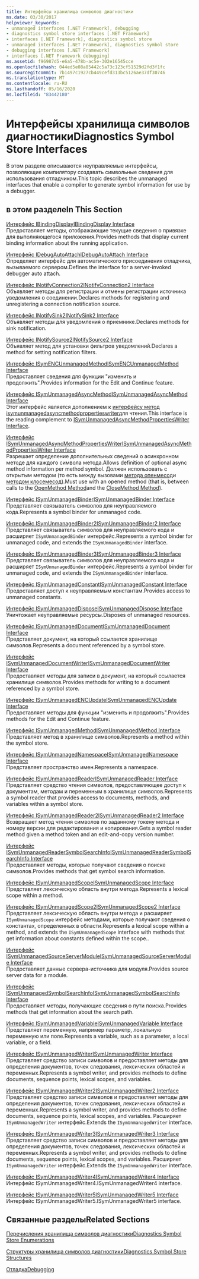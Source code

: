 ```yaml
---
title: Интерфейсы хранилища символов диагностики
ms.date: 03/30/2017
helpviewer_keywords:
- unmanaged interfaces [.NET Framework], debugging
- diagnostics symbol store interfaces [.NET Framework]
- interfaces [.NET Framework], diagnostics symbol store
- unmanaged interfaces [.NET Framework], diagnostics symbol store
- debugging interfaces [.NET Framework]
- interfaces [.NET Framework debugging]
ms.assetid: f96987d5-e6a5-478b-ac5e-302e16545cce
ms.openlocfilehash: 044ed5e08a85442c5a73c123cf51529d2fd3f1fc
ms.sourcegitcommit: 7b1497c1927cb449cefd313bc5126ae37df30746
ms.translationtype: MT
ms.contentlocale: ru-RU
ms.lasthandoff: 05/16/2020
ms.locfileid: "83442180"
---
```

# <a name="diagnostics-symbol-store-interfaces"></a><span data-ttu-id="3a167-102">Интерфейсы хранилища символов диагностики</span><span class="sxs-lookup"><span data-stu-id="3a167-102">Diagnostics Symbol Store Interfaces</span></span>
<span data-ttu-id="3a167-103">В этом разделе описываются неуправляемые интерфейсы, позволяющие компилятору создавать символьные сведения для использования отладчиком.</span><span class="sxs-lookup"><span data-stu-id="3a167-103">This topic describes the unmanaged interfaces that enable a compiler to generate symbol information for use by a debugger.</span></span>  
  
## <a name="in-this-section"></a><span data-ttu-id="3a167-104">в этом разделе</span><span class="sxs-lookup"><span data-stu-id="3a167-104">In This Section</span></span>  
 [<span data-ttu-id="3a167-105">Интерфейс IBindingDisplay</span><span class="sxs-lookup"><span data-stu-id="3a167-105">IBindingDisplay Interface</span></span>](ibindingdisplay-interface.md)  
 <span data-ttu-id="3a167-106">Предоставляет методы, отображающие текущие сведения о привязке для выполняющегося приложения.</span><span class="sxs-lookup"><span data-stu-id="3a167-106">Provides methods that display current binding information about the running application.</span></span>  
  
 [<span data-ttu-id="3a167-107">Интерфейс IDebugAutoAttach</span><span class="sxs-lookup"><span data-stu-id="3a167-107">IDebugAutoAttach Interface</span></span>](idebugautoattach-interface.md)  
 <span data-ttu-id="3a167-108">Определяет интерфейс для автоматического присоединения отладчика, вызываемого сервером.</span><span class="sxs-lookup"><span data-stu-id="3a167-108">Defines the interface for a server-invoked debugger auto attach.</span></span>  
  
 [<span data-ttu-id="3a167-109">Интерфейс INotifyConnection2</span><span class="sxs-lookup"><span data-stu-id="3a167-109">INotifyConnection2 Interface</span></span>](inotifyconnection2-interface.md)  
 <span data-ttu-id="3a167-110">Объявляет методы для регистрации и отмены регистрации источника уведомления о соединении.</span><span class="sxs-lookup"><span data-stu-id="3a167-110">Declares methods for registering and unregistering a connection notification source.</span></span>  
  
 [<span data-ttu-id="3a167-111">Интерфейс INotifySink2</span><span class="sxs-lookup"><span data-stu-id="3a167-111">INotifySink2 Interface</span></span>](inotifysink2-interface.md)  
 <span data-ttu-id="3a167-112">Объявляет методы для уведомления о приемнике.</span><span class="sxs-lookup"><span data-stu-id="3a167-112">Declares methods for sink notification.</span></span>  
  
 [<span data-ttu-id="3a167-113">Интерфейс INotifySource2</span><span class="sxs-lookup"><span data-stu-id="3a167-113">INotifySource2 Interface</span></span>](inotifysource2-interface.md)  
 <span data-ttu-id="3a167-114">Объявляет метод для установки фильтров уведомлений.</span><span class="sxs-lookup"><span data-stu-id="3a167-114">Declares a method for setting notification filters.</span></span>  
  
 [<span data-ttu-id="3a167-115">Интерфейс ISymENCUnmanagedMethod</span><span class="sxs-lookup"><span data-stu-id="3a167-115">ISymENCUnmanagedMethod Interface</span></span>](isymencunmanagedmethod-interface.md)  
 <span data-ttu-id="3a167-116">Предоставляет сведения для функции "изменить и продолжить".</span><span class="sxs-lookup"><span data-stu-id="3a167-116">Provides information for the Edit and Continue feature.</span></span>  
  
 [<span data-ttu-id="3a167-117">Интерфейс ISymUnmanagedAsyncMethod</span><span class="sxs-lookup"><span data-stu-id="3a167-117">ISymUnmanagedAsyncMethod Interface</span></span>](isymunmanagedasyncmethod-interface.md)  
 <span data-ttu-id="3a167-118">Этот интерфейс является дополнением к [интерфейсу метод isymunmanagedasyncmethodpropertieswriter](isymunmanagedasyncmethodpropertieswriter-interface.md)для чтения.</span><span class="sxs-lookup"><span data-stu-id="3a167-118">This interface is the reading complement to [ISymUnmanagedAsyncMethodPropertiesWriter Interface](isymunmanagedasyncmethodpropertieswriter-interface.md).</span></span>  
  
 [<span data-ttu-id="3a167-119">Интерфейс ISymUnmanagedAsyncMethodPropertiesWriter</span><span class="sxs-lookup"><span data-stu-id="3a167-119">ISymUnmanagedAsyncMethodPropertiesWriter Interface</span></span>](isymunmanagedasyncmethodpropertieswriter-interface.md)  
 <span data-ttu-id="3a167-120">Разрешает определение дополнительных сведений о асинхронном методе для каждого символа метода.</span><span class="sxs-lookup"><span data-stu-id="3a167-120">Allows definition of optional async method information per method symbol.</span></span> <span data-ttu-id="3a167-121">Должен использовать с открытым методом (то есть между вызовами [метода опенмесод](../../../../docs/framework/unmanaged-api/diagnostics/isymunmanagedwriter-openmethod-method.md)и [методом клосемесод](isymunmanagedwriter-closemethod-method.md)).</span><span class="sxs-lookup"><span data-stu-id="3a167-121">Must use with an opened method (that is, between calls to the [OpenMethod Method](../../../../docs/framework/unmanaged-api/diagnostics/isymunmanagedwriter-openmethod-method.md)and the [CloseMethod Method](isymunmanagedwriter-closemethod-method.md)).</span></span>  
  
 [<span data-ttu-id="3a167-122">Интерфейс ISymUnmanagedBinder</span><span class="sxs-lookup"><span data-stu-id="3a167-122">ISymUnmanagedBinder Interface</span></span>](isymunmanagedbinder-interface.md)  
 <span data-ttu-id="3a167-123">Представляет связыватель символов для неуправляемого кода.</span><span class="sxs-lookup"><span data-stu-id="3a167-123">Represents a symbol binder for unmanaged code.</span></span>  
  
 [<span data-ttu-id="3a167-124">Интерфейс ISymUnmanagedBinder2</span><span class="sxs-lookup"><span data-stu-id="3a167-124">ISymUnmanagedBinder2 Interface</span></span>](isymunmanagedbinder2-interface.md)  
 <span data-ttu-id="3a167-125">Представляет связыватель символов для неуправляемого кода и расширяет `ISymUnmanagedBinder` интерфейс.</span><span class="sxs-lookup"><span data-stu-id="3a167-125">Represents a symbol binder for unmanaged code, and extends the `ISymUnmanagedBinder` interface.</span></span>  
  
 [<span data-ttu-id="3a167-126">Интерфейс ISymUnmanagedBinder3</span><span class="sxs-lookup"><span data-stu-id="3a167-126">ISymUnmanagedBinder3 Interface</span></span>](isymunmanagedbinder3-interface.md)  
 <span data-ttu-id="3a167-127">Представляет связыватель символов для неуправляемого кода и расширяет `ISymUnmanagedBinder` интерфейс.</span><span class="sxs-lookup"><span data-stu-id="3a167-127">Represents a symbol binder for unmanaged code, and extends the `ISymUnmanagedBinder` interface.</span></span>  
  
 [<span data-ttu-id="3a167-128">Интерфейс ISymUnmanagedConstant</span><span class="sxs-lookup"><span data-stu-id="3a167-128">ISymUnmanagedConstant Interface</span></span>](isymunmanagedconstant-interface.md)  
 <span data-ttu-id="3a167-129">Предоставляет доступ к неуправляемым константам.</span><span class="sxs-lookup"><span data-stu-id="3a167-129">Provides access to unmanaged constants.</span></span>  
  
 [<span data-ttu-id="3a167-130">Интерфейс ISymUnmanagedDispose</span><span class="sxs-lookup"><span data-stu-id="3a167-130">ISymUnmanagedDispose Interface</span></span>](isymunmanageddispose-interface.md)  
 <span data-ttu-id="3a167-131">Уничтожает неуправляемые ресурсы.</span><span class="sxs-lookup"><span data-stu-id="3a167-131">Disposes of unmanaged resources.</span></span>  
  
 [<span data-ttu-id="3a167-132">Интерфейс ISymUnmanagedDocument</span><span class="sxs-lookup"><span data-stu-id="3a167-132">ISymUnmanagedDocument Interface</span></span>](isymunmanageddocument-interface.md)  
 <span data-ttu-id="3a167-133">Представляет документ, на который ссылается хранилище символов.</span><span class="sxs-lookup"><span data-stu-id="3a167-133">Represents a document referenced by a symbol store.</span></span>  
  
 [<span data-ttu-id="3a167-134">Интерфейс ISymUnmanagedDocumentWriter</span><span class="sxs-lookup"><span data-stu-id="3a167-134">ISymUnmanagedDocumentWriter Interface</span></span>](isymunmanageddocumentwriter-interface.md)  
 <span data-ttu-id="3a167-135">Предоставляет методы для записи в документ, на который ссылается хранилище символов.</span><span class="sxs-lookup"><span data-stu-id="3a167-135">Provides methods for writing to a document referenced by a symbol store.</span></span>  
  
 [<span data-ttu-id="3a167-136">Интерфейс ISymUnmanagedENCUpdate</span><span class="sxs-lookup"><span data-stu-id="3a167-136">ISymUnmanagedENCUpdate Interface</span></span>](isymunmanagedencupdate-interface.md)  
 <span data-ttu-id="3a167-137">Предоставляет методы для функции "изменить и продолжить".</span><span class="sxs-lookup"><span data-stu-id="3a167-137">Provides methods for the Edit and Continue feature.</span></span>  
  
 [<span data-ttu-id="3a167-138">Интерфейс ISymUnmanagedMethod</span><span class="sxs-lookup"><span data-stu-id="3a167-138">ISymUnmanagedMethod Interface</span></span>](isymunmanagedmethod-interface.md)  
 <span data-ttu-id="3a167-139">Представляет метод в хранилище символов.</span><span class="sxs-lookup"><span data-stu-id="3a167-139">Represents a method within the symbol store.</span></span>  
  
 [<span data-ttu-id="3a167-140">Интерфейс ISymUnmanagedNamespace</span><span class="sxs-lookup"><span data-stu-id="3a167-140">ISymUnmanagedNamespace Interface</span></span>](isymunmanagednamespace-interface.md)  
 <span data-ttu-id="3a167-141">Представляет пространство имен.</span><span class="sxs-lookup"><span data-stu-id="3a167-141">Represents a namespace.</span></span>  
  
 [<span data-ttu-id="3a167-142">Интерфейс ISymUnmanagedReader</span><span class="sxs-lookup"><span data-stu-id="3a167-142">ISymUnmanagedReader Interface</span></span>](isymunmanagedreader-interface.md)  
 <span data-ttu-id="3a167-143">Представляет средство чтения символов, предоставляющее доступ к документам, методам и переменным в хранилище символов.</span><span class="sxs-lookup"><span data-stu-id="3a167-143">Represents a symbol reader that provides access to documents, methods, and variables within a symbol store.</span></span>  
  
 [<span data-ttu-id="3a167-144">Интерфейс ISymUnmanagedReader2</span><span class="sxs-lookup"><span data-stu-id="3a167-144">ISymUnmanagedReader2 Interface</span></span>](isymunmanagedreader2-interface.md)  
 <span data-ttu-id="3a167-145">Возвращает метод чтения символов по заданному токену метода и номеру версии для редактирования и копирования.</span><span class="sxs-lookup"><span data-stu-id="3a167-145">Gets a symbol reader method given a method token and an edit-and-copy version number.</span></span>  
  
 [<span data-ttu-id="3a167-146">Интерфейс ISymUnmanagedReaderSymbolSearchInfo</span><span class="sxs-lookup"><span data-stu-id="3a167-146">ISymUnmanagedReaderSymbolSearchInfo Interface</span></span>](isymunmanagedreadersymbolsearchinfo-interface.md)  
 <span data-ttu-id="3a167-147">Предоставляет методы, которые получают сведения о поиске символов.</span><span class="sxs-lookup"><span data-stu-id="3a167-147">Provides methods that get symbol search information.</span></span>  
  
 [<span data-ttu-id="3a167-148">Интерфейс ISymUnmanagedScope</span><span class="sxs-lookup"><span data-stu-id="3a167-148">ISymUnmanagedScope Interface</span></span>](isymunmanagedscope-interface.md)  
 <span data-ttu-id="3a167-149">Представляет лексическую область внутри метода.</span><span class="sxs-lookup"><span data-stu-id="3a167-149">Represents a lexical scope within a method.</span></span>  
  
 [<span data-ttu-id="3a167-150">Интерфейс ISymUnmanagedScope2</span><span class="sxs-lookup"><span data-stu-id="3a167-150">ISymUnmanagedScope2 Interface</span></span>](isymunmanagedscope2-interface.md)  
 <span data-ttu-id="3a167-151">Представляет лексическую область внутри метода и расширяет `ISymUnmanagedScope` интерфейс методами, которые получают сведения о константах, определенных в области.</span><span class="sxs-lookup"><span data-stu-id="3a167-151">Represents a lexical scope within a method, and extends the `ISymUnmanagedScope` interface with methods that get information about constants defined within the scope..</span></span>  
  
 [<span data-ttu-id="3a167-152">Интерфейс ISymUnmanagedSourceServerModule</span><span class="sxs-lookup"><span data-stu-id="3a167-152">ISymUnmanagedSourceServerModule Interface</span></span>](isymunmanagedsourceservermodule-interface.md)  
 <span data-ttu-id="3a167-153">Предоставляет данные сервера-источника для модуля.</span><span class="sxs-lookup"><span data-stu-id="3a167-153">Provides source server data for a module.</span></span>  
  
 [<span data-ttu-id="3a167-154">Интерфейс ISymUnmanagedSymbolSearchInfo</span><span class="sxs-lookup"><span data-stu-id="3a167-154">ISymUnmanagedSymbolSearchInfo Interface</span></span>](isymunmanagedsymbolsearchinfo-interface.md)  
 <span data-ttu-id="3a167-155">Предоставляет методы, получающие сведения о пути поиска.</span><span class="sxs-lookup"><span data-stu-id="3a167-155">Provides methods that get information about the search path.</span></span>  
  
 [<span data-ttu-id="3a167-156">Интерфейс ISymUnmanagedVariable</span><span class="sxs-lookup"><span data-stu-id="3a167-156">ISymUnmanagedVariable Interface</span></span>](isymunmanagedvariable-interface.md)  
 <span data-ttu-id="3a167-157">Представляет переменную, например параметр, локальную переменную или поле.</span><span class="sxs-lookup"><span data-stu-id="3a167-157">Represents a variable, such as a parameter, a local variable, or a field.</span></span>  
  
 [<span data-ttu-id="3a167-158">Интерфейс ISymUnmanagedWriter</span><span class="sxs-lookup"><span data-stu-id="3a167-158">ISymUnmanagedWriter Interface</span></span>](isymunmanagedwriter-interface.md)  
 <span data-ttu-id="3a167-159">Представляет средство записи символов и предоставляет методы для определения документов, точек следования, лексических областей и переменных.</span><span class="sxs-lookup"><span data-stu-id="3a167-159">Represents a symbol writer, and provides methods to define documents, sequence points, lexical scopes, and variables.</span></span>  
  
 [<span data-ttu-id="3a167-160">Интерфейс ISymUnmanagedWriter2</span><span class="sxs-lookup"><span data-stu-id="3a167-160">ISymUnmanagedWriter2 Interface</span></span>](isymunmanagedwriter2-interface.md)  
 <span data-ttu-id="3a167-161">Представляет средство записи символов и предоставляет методы для определения документов, точек следования, лексических областей и переменных.</span><span class="sxs-lookup"><span data-stu-id="3a167-161">Represents a symbol writer, and provides methods to define documents, sequence points, lexical scopes, and variables.</span></span> <span data-ttu-id="3a167-162">Расширяет `ISymUnmanagedWriter` интерфейс.</span><span class="sxs-lookup"><span data-stu-id="3a167-162">Extends the `ISymUnmanagedWriter` interface.</span></span>  
  
 [<span data-ttu-id="3a167-163">Интерфейс ISymUnmanagedWriter3</span><span class="sxs-lookup"><span data-stu-id="3a167-163">ISymUnmanagedWriter3 Interface</span></span>](isymunmanagedwriter3-interface.md)  
 <span data-ttu-id="3a167-164">Представляет средство записи символов и предоставляет методы для определения документов, точек следования, лексических областей и переменных.</span><span class="sxs-lookup"><span data-stu-id="3a167-164">Represents a symbol writer, and provides methods to define documents, sequence points, lexical scopes, and variables.</span></span> <span data-ttu-id="3a167-165">Расширяет `ISymUnmanagedWriter` интерфейс.</span><span class="sxs-lookup"><span data-stu-id="3a167-165">Extends the `ISymUnmanagedWriter` interface.</span></span>  
  
 [<span data-ttu-id="3a167-166">Интерфейс ISymUnmanagedWriter4</span><span class="sxs-lookup"><span data-stu-id="3a167-166">ISymUnmanagedWriter4 Interface</span></span>](isymunmanagedwriter4-interface.md)  
 <span data-ttu-id="3a167-167">Интерфейс ISymUnmanagedWriter4.</span><span class="sxs-lookup"><span data-stu-id="3a167-167">ISymUnmanagedWriter4 interface.</span></span>  
  
 [<span data-ttu-id="3a167-168">Интерфейс ISymUnmanagedWriter5</span><span class="sxs-lookup"><span data-stu-id="3a167-168">ISymUnmanagedWriter5 Interface</span></span>](isymunmanagedwriter5-interface.md)  
 <span data-ttu-id="3a167-169">Интерфейс ISymUnmanagedWriter5.</span><span class="sxs-lookup"><span data-stu-id="3a167-169">ISymUnmanagedWriter5 interface.</span></span>  
  
## <a name="related-sections"></a><span data-ttu-id="3a167-170">Связанные разделы</span><span class="sxs-lookup"><span data-stu-id="3a167-170">Related Sections</span></span>  
 [<span data-ttu-id="3a167-171">Перечисления хранилища символов диагностики</span><span class="sxs-lookup"><span data-stu-id="3a167-171">Diagnostics Symbol Store Enumerations</span></span>](diagnostics-symbol-store-enumerations.md)  
  
 [<span data-ttu-id="3a167-172">Структуры хранилища символов диагностики</span><span class="sxs-lookup"><span data-stu-id="3a167-172">Diagnostics Symbol Store Structures</span></span>](diagnostics-symbol-store-structures.md)  
  
 [<span data-ttu-id="3a167-173">Отладка</span><span class="sxs-lookup"><span data-stu-id="3a167-173">Debugging</span></span>](../debugging/index.md)
